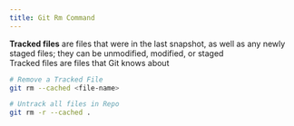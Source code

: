 ```yaml
---
title: Git Rm Command
---
```


**Tracked files** are files that were in the last snapshot, as well as any newly staged files; they can be unmodified, modified, or staged  
Tracked files are files that Git knows about

````bash
# Remove a Tracked File
git rm --cached <file-name> 

# Untrack all files in Repo
git rm -r --cached .
````